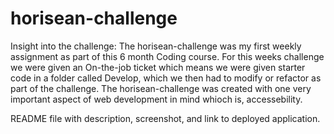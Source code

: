 # horisean-challenge

Insight into the challenge:
The horisean-challenge was my first weekly assignment as part of this 6 month Coding course. For this weeks challenge we were given an On-the-job ticket which means we were given starter code in a folder called Develop, which we then had to modify or refactor as part of the challenge. The horisean-challenge was created with one very important aspect of web development in mind whioch is, accessebility. 

README file with description, screenshot, and link to deployed application.


